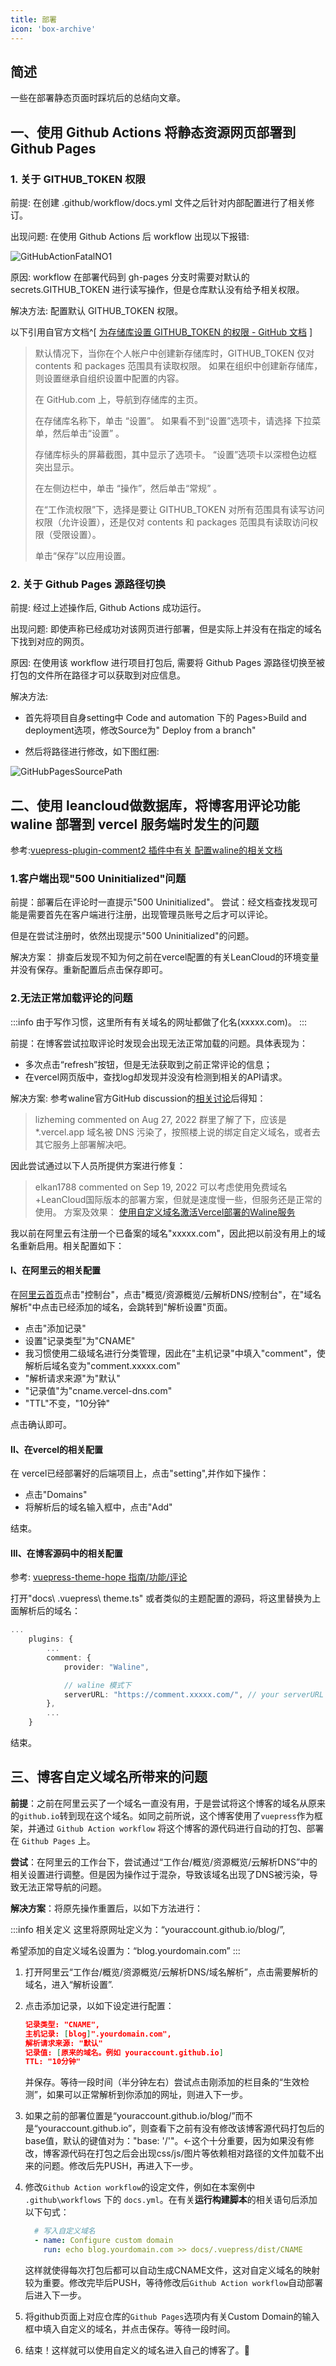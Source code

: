 ```yaml
---
title: 部署
icon: 'box-archive'
---
```


## 简述

一些在部署静态页面时踩坑后的总结向文章。

## 一、使用 Github Actions 将静态资源网页部署到Github Pages

### 1. 关于 GITHUB_TOKEN 权限

前提: 在创建 .github/workflow/docs.yml 文件之后针对内部配置进行了相关修订。

出现问题: 在使用 Github Actions 后 workflow 出现以下报错:

![GitHubActionFatalNO1](./assets/img/GitHubActionFatalNO1.jpg)

原因: workflow 在部署代码到 gh-pages 分支时需要对默认的 secrets.GITHUB_TOKEN 进行读写操作，但是仓库默认没有给予相关权限。

解决方法: 配置默认 GITHUB_TOKEN 权限。

以下引用自官方文档^[ [为存储库设置 GITHUB_TOKEN 的权限 - GitHub 文档](https://docs.github.com/zh/repositories/managing-your-repositorys-settings-and-features/enabling-features-for-your-repository/managing-github-actions-settings-for-a-repository#setting-the-permissions-of-the-github_token-for-your-repository) ]

> 默认情况下，当你在个人帐户中创建新存储库时，GITHUB_TOKEN 仅对 contents 和 packages 范围具有读取权限。 如果在组织中创建新存储库，则设置继承自组织设置中配置的内容。
>
> 在 GitHub.com 上，导航到存储库的主页。
>
> 在存储库名称下，单击 “设置”。 如果看不到“设置”选项卡，请选择  下拉菜单，然后单击“设置” 。
>
> 存储库标头的屏幕截图，其中显示了选项卡。 “设置”选项卡以深橙色边框突出显示。
>
> 在左侧边栏中，单击 “操作”，然后单击“常规” 。
>
> 在“工作流权限”下，选择是要让 GITHUB_TOKEN 对所有范围具有读写访问权限（允许设置），还是仅对 contents 和 packages 范围具有读取访问权限（受限设置）。
>
> 单击“保存”以应用设置。

### 2. 关于 Github Pages 源路径切换

前提: 经过上述操作后, Github Actions 成功运行。

出现问题: 即使声称已经成功对该网页进行部署，但是实际上并没有在指定的域名下找到对应的网页。

原因: 在使用该 workflow 进行项目打包后, 需要将 Github Pages 源路径切换至被打包的文件所在路径才可以获取到对应信息。

解决方法:

- 首先将项目自身setting中 Code and automation 下的 Pages>Build and deployment选项，修改Source为" Deploy from a branch"

- 然后将路径进行修改，如下图红圈:

![GitHubPagesSourcePath](./assets/img/GitHubPagesSourcePath.jpg)

## 二、使用 leancloud做数据库，将博客用评论功能 waline 部署到 vercel 服务端时发生的问题

参考:[vuepress-plugin-comment2 插件中有关 配置waline的相关文档](https://plugin-comment2.vuejs.press/zh/guide/waline.html)

### 1.客户端出现"500 Uninitialized"问题

前提：部署后在评论时一直提示"500 Uninitialized"。
尝试：经文档查找发现可能是需要首先在客户端进行注册，出现管理员账号之后才可以评论。

但是在尝试注册时，依然出现提示"500 Uninitialized"的问题。

解决方案： 排查后发现不知为何之前在vercel配置的有关LeanCloud的环境变量并没有保存。重新配置后点击保存即可。

### 2.无法正常加载评论的问题

:::info
由于写作习惯，这里所有有关域名的网址都做了化名(xxxxx.com)。
:::

前提：在博客尝试拉取评论时发现会出现无法正常加载的问题。具体表现为：

- 多次点击“refresh”按钮，但是无法获取到之前正常评论的信息；
- 在vercel网页版中，查找log却发现并没没有检测到相关的API请求。

解决方案: 参考waline官方GitHub discussion的[相关讨论](https://github.com/walinejs/waline/issues/1318)后得知：

> lizheming commented on Aug 27, 2022
> 群里了解了下，应该是 *.vercel.app 域名被 DNS 污染了，按照楼上说的绑定自定义域名，或者去其它服务上部署解决吧。

因此尝试通过以下人员所提供方案进行修复：

> elkan1788 commented on Sep 19, 2022
> 可以考虑使用免费域名+LeanCloud国际版本的部署方案，但就是速度慢一些，但服务还是正常的使用。
> 方案及效果： [使用自定义域名激活Vercel部署的Waline服务](https://lisenhui.cn/blog/use-custom-domain-active-vercel-waline.html)

我以前在阿里云有注册一个已备案的域名"xxxxx.com"，因此把以前没有用上的域名重新启用。相关配置如下：

#### I、在阿里云的相关配置

在[阿里云首页](https://www.aliyun.com/)点击"控制台"，点击"概览/资源概览/云解析DNS/控制台"，在"域名解析"中点击已经添加的域名，会跳转到"解析设置"页面。

- 点击"添加记录"
- 设置"记录类型"为"CNAME"
- 我习惯使用二级域名进行分类管理，因此在"主机记录"中填入"comment"，使解析后域名变为"comment.xxxxx.com"
- "解析请求来源"为"默认"
- "记录值"为"cname.vercel-dns.com"
- "TTL"不变，"10分钟"

点击确认即可。

#### II、在vercel的相关配置

在 vercel已经部署好的后端项目上，点击"setting",并作如下操作：

- 点击"Domains"
- 将解析后的域名输入框中，点击"Add"

结束。

#### III、在博客源码中的相关配置

参考: [vuepress-theme-hope 指南/功能/评论](https://theme-hope.vuejs.press/zh/guide/feature/comment.html)

打开"docs\ .vuepress\ theme.ts" 或者类似的主题配置的源码，将这里替换为上面解析后的域名：

```typescript
...
    plugins: {
        ...
        comment: {
            provider: "Waline",

            // waline 模式下
            serverURL: "https://comment.xxxxx.com/", // your serverURL 👈将这里替换为上面解析后的域名
        },
        ...
    }
```

结束。

## 三、博客自定义域名所带来的问题

**前提**：之前在阿里云买了一个域名一直没有用，于是尝试将这个博客的域名从原来的`github.io`转到现在这个域名。如同之前所说，这个博客使用了`vuepress`作为框架，并通过 `Github Action workflow` 将这个博客的源代码进行自动的打包、部署在 `Github Pages` 上。

**尝试**：在阿里云的工作台下，尝试通过“工作台/概览/资源概览/云解析DNS”中的相关设置进行调整。但是因为操作过于混杂，导致该域名出现了DNS被污染，导致无法正常导航的问题。

**解决方案**：将原先操作重置后，以如下方法进行：

:::info 相关定义
这里将原网址定义为：“youraccount.github.io/blog/”,

希望添加的自定义域名设置为：“blog.yourdomain.com”
:::

1. 打开阿里云“工作台/概览/资源概览/云解析DNS/域名解析”，点击需要解析的域名，进入“解析设置”.

2. 点击添加记录，以如下设定进行配置：

    ```JSON
    记录类型: "CNAME",
    主机记录: [blog]".yourdomain.com",
    解析请求来源: "默认"
    记录值: [原来的域名。例如 youraccount.github.io]
    TTL: "10分钟"
    ```

    并保存。等待一段时间（半分钟左右）尝试点击刚添加的栏目条的“生效检测”，如果可以正常解析到你添加的网址，则进入下一步。

3. 如果之前的部署位置是“youraccount.github.io/blog/”而不是“youraccount.github.io”，则查看下之前有没有修改该博客源代码打包后的base值，默认的键值对为："base: '/'"。←这个十分重要，因为如果没有修改，博客源代码在打包之后会出现css/js/图片等依赖相对路径的文件加载不出来的问题。修改后先PUSH，再进入下一步。

4. 修改`Github Action workflow`的设定文件，例如在本案例中 `.github\workflows` 下的 `docs.yml`。在有关**运行构建脚本**的相关语句后添加以下句式：

    ```yml
      # 写入自定义域名
      - name: Configure custom domain
        run: echo blog.yourdomain.com >> docs/.vuepress/dist/CNAME
    ```

    这样就使得每次打包后都可以自动生成CNAME文件，这对自定义域名的映射较为重要。修改完毕后PUSH，等待修改后`Github Action workflow`自动部署后进入下一步。

5. 将github页面上对应仓库的`Github Pages`选项内有关Custom Domain的输入框中填入自定义的域名，并点击保存。等待一段时间。

6. 结束！这样就可以使用自定义的域名进入自己的博客了。🎉
